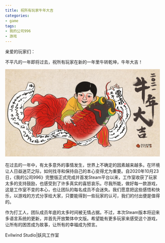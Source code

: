 ```yaml
---
title: 祝所有玩家牛年大吉
categories:
- game
tags:
- 我的公司996
- 游戏
---
```


亲爱的玩家们：

不平凡的一年即将过去，祝所有玩家在新的一年里牛转乾坤，牛年大吉！

![ny2021](/public/image/ny2021.jpg)

在过去的一年中，有太多意外的事情发生，世界上不确定的因素越来越多。在环境让人日益迷茫之际，如何找寻和保持自己的本心变得尤为重要。自2020年10月23日，《我的公司996》完整版正式完成并首发Steam平台以来，工作室收获了玩家太多的支持鼓励，也感受到了许多真实的喜怒哀乐。尽我所能，做好每一款游戏，这是工作室不变的本心，也让团队的每名成员不会迷失。我们愿意把这些感悟和快乐，以游戏的方式分享给大家，只要能得到一些玩家的认可，我们的付出便是值得的。

作为打工人，团队成员年底的太多时间被无情占据。不过，本次Steam版本将迎来多语言系统的更新，并首先开放繁体中文版。希望能有更多玩家来感受这个游戏，让所有的困苦成为故事，让所有的幸福成为预言。

Evilwind Studio|妖风工作室

